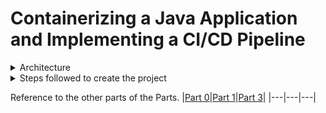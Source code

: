# Containerizing a Java Application and Implementing a CI/CD Pipeline

<details>
  <summary>Architecture</summary>
  <img src="./Images/two.png">
</details>

<details>
<summary>Steps followed to create the project</summary>
<br>

<details class="nested">
<summary>Create GitHub repository</summary><br>
We will create a GitHub repository for Part One. This repository will serve as a central hub for developers to easily interact with the               project and manage their contributions. It will also provide a solid anchor for our Jenkins pipeline, ensuring smooth integration and                 continuous deployment processes. By utilizing GitHub, we promote collaboration, version control, and transparency within the team,                    enhancing overall productivity and project management.<br><br> 
clone this repo: https://github.com/spring-projects/spring-petclinic
</details>
   

<details class="nested">
<summary>Setup the Sonarcloud</summary><br>
1. Go to sonarcloud.io<br><br>  
2. Login with GitHub<br><br>  
3. Create a new Organisation<br><br>
  <img src="./Images/sonarcloud1.png">
  Then click on Create Organisation <br>
4. Create a Project.<br>
  <img src="./Images/sonarcloud2.png"><br>
  Follow the setup and then click on Create Project.
5.
</details>

<details class="nested">
<summary>Setup the Jfrog</summary><br>
1. Go to Jfrog.io<br><br>  
2. Login with Username and Password<br>
   make sure to save the username and password as we will need them as credentials in future steps.<br>  
3. Go to Administration on the main page>>Repositories>>create repository>>local>>docker>>repositoryname>>click on create repo<br>
   <img src="./Images/jfrog1.png"><br>
4. Copy the URL and click on set up docker client>> Give the token name and follow the steps in the ec2 created.<br>
   <img src="./Images/jfrog2.png"><br>
5. Create a Project.<br>
</details>


<details class="nested">
<summary>Launch an ec2</summary><br>
We will create an EC2 instance on AWS and set up the project there. This way, the project setup won’t interfere with our local machines, and our      local setups won’t affect the project. By isolating the environment, we ensure a clean and consistent setup for everyone involved, making it easier to manage dependencies and configurations. Additionally, this approach allows for better scalability and flexibility as we can easily         replicate the environment or scale resources as needed.<br><br>

1. Install Jenkins on the Instance.<br><br>
<pre><code>  
sudo apt update
sudo apt install openjdk-11-jdk
java --version
wget -p -O - https://pkg.jenkins.io/debian/jenkins.io.key | sudo apt-key add -
sudo sh -c 'echo deb http://pkg.jenkins.io/debian-stable binary/ > /etc/apt/sources.list.d/jenkins.list'
sudo apt update
sudo apt install jenkins
sudo systemctl status jenkins
sudo systemctl start jenkins
</code> </pre><br>
2. Install Maven on the Instance.<br><br>
<pre><code> 
$ wget https://mirrors.estointernet.in/apache/maven/maven-3/3.6.3/binaries/apache-maven-3.6.3-bin.tar.gz
$ tar -xvf apache-maven-3.6.3-bin.tar.gz
$ mv apache-maven-3.6.3 /opt/
M2_HOME='/opt/apache-maven-3.6.3'
PATH="$M2_HOME/bin:$PATH"
export PATH
$ mvn -version
Apache Maven 3.6.3 (cecedd343002696d0abb50b32b541b8a6ba2883f)
Maven home: /opt/apache-maven-3.6.3
Java version: 13.0.1, vendor: Oracle Corporation, runtime: /opt/jdk-13.0.1
Default locale: en, platform encoding: UTF-8
OS name: "linux", version: "4.15.0-47-generic", arch: "amd64", family: "unix"
</code> </pre><br>
</details>

<details class="nested">
<summary>Integrating maven with Jenkins</summary><br>
1. Go to Jenkins Dashboard >> Manage Jenkins >> tools >> Maven Installation >> Add Maven<br>
2. either opt for install automatically or give the name and path of the maven in your ec2 for reference which could later be called in the Jenkins pipeline.
  <img src="./Images/maven1.png"><br>
</details>

<details class="nested">
<summary>Integrating SonarCloud with Jenkins</summary><br>
1. Go to SonarCloud Dashboard >> Account ID >> My Account >> Security >> Generatetoken<br>
2. Copy the code and paste it into the pipeline.
   <img src="./Images/sonarcloud3.png"><br>
</details>

<details class="nested">
<summary>Integrating Github with Jenkins with the help of webhooks</summary><br>
1. Go to GitHub Dashboard >> Repository >> Settings >> webhook<br>
2. fill the payload URL as https://localhost:portnumber/jenkins-webhook/ , content type<br>
3. Click on Update webhook<br>
 <img src="./Images/webhook1.png"><br>

**Note:** We have used Ngrok to serve as a server proxy as my instance is running in localhost and is not accessible by the internet.
  
</details>


<details class="nested">
<summary>Jenkins File</summary><br>
<p>Path to the Jenkinsfile file: <a href = "./Jenkinsfile"> Jenkinsfile</a></p>
</details>

  <details class="nested">
  <summary>Launch Jenkins and Create a Pipeline with the following stages</summary><br>
  <p>Path to the Provisioner file: <a href = "./Jenkinsfile"> Jenkinsfile</a></p>
  Steps followed:<br>
    1. Create a Jenkins job with the following configurations:<br><br>
      &nbsp;a. Item Type: Multibranchpipeline<br>
      &nbsp;b. Branch Source: Git, give your git repo URL, Property strategy: all branches get the same properties, Build Configuration: 
      Jenkinsfile, 
      Scan Multibranch Pipeline Trigger: scan by webhook, give the trigger token and follow the steps in github<br><br>
    2. Install the following plugins: GitHub Plugin, GitHub Branch Source Plugin,Pipeline Plugin, Multibranch Pipeline Plugin, SonarQube Scanner 
    Plugin, JFrog Artifactory Plugin, Docker Plugin, Docker Pipeline Plugin:<br><br>
    3. Creta a credential in Jenkins to store the  AWS access key and secret key as username and password also pass the ID, similarly for docker and 
   jfrog <br><br>
    4. Build the pipeline if no errors occur we will be able to find an ami in the location specified.
    <img src="./Images/jenkins1.png">
  </details>

  <details class="nested">
  <summary>Check for the Docker image in Docker Hub as well as Jfrog Consoles</summary><br>
     we will be able to find the docker image with the branch and commit ID as a tag.
    <img src="./Images/dockerhub1.png"><br>
    <img src="./Images/jfrog3.png"><br>
    
  </details>
 
  </details>

Reference to the other parts of the Parts.
|[Part 0](https://github.com/AnirudhBadoni/ProjectOne.git)|[Part 1](https://github.com/AnirudhBadoni/Packer.git)|[Part 3](https://github.com/AnirudhBadoni/AwsInfra.git)|
|---|---|---|
